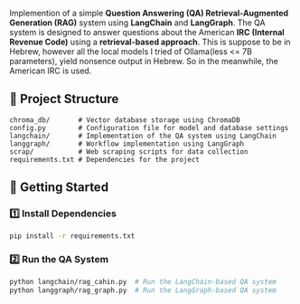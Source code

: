 Implemention of a simple **Question Answering (QA) Retrieval-Augmented Generation (RAG)** system using **LangChain** and **LangGraph**. The QA system is designed to answer questions about the American **IRC (Internal Revenue Code)** using a **retrieval-based approach**.
This is suppose to be in Hebrew, however all the local models I tried of Ollama(less <= 7B parameters), yield nonsence output in Hebrew. So in the meanwhile, the American IRC is used.

## 📂 Project Structure
```
chroma_db/       # Vector database storage using ChromaDB
config.py        # Configuration file for model and database settings
langchain/       # Implementation of the QA system using LangChain
langgraph/       # Workflow implementation using LangGraph
scrap/           # Web scraping scripts for data collection
requirements.txt # Dependencies for the project
```

## 🚀 Getting Started
### 1️⃣ Install Dependencies
```sh
pip install -r requirements.txt
```

### 2️⃣ Run the QA System
```sh
python langchain/rag_cahin.py  # Run the LangChain-based QA system
python langgraph/rag_graph.py  # Run the LangGraph-based QA system
```
